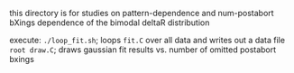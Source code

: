 this directory is for studies on pattern-dependence and num-postabort bXings dependence
of the bimodal deltaR distribution

execute:
`./loop_fit.sh`; loops `fit.C` over all data and writes out a data file
`root draw.C`; draws gaussian fit results vs. number of omitted postabort bxings
